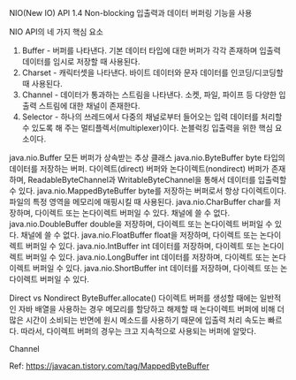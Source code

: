 NIO(New IO) API 1.4 
Non-blocking 입출력과 데이터 버퍼링 기능을 사용

NIO API의 네 가지 핵심 요소
1. Buffer - 버퍼를 나타낸다. 기본 데이터 타입에 대한 버퍼가 각각 존재하며 입출력 데이터를 임시로 저장할 때 사용된다.
2. Charset - 캐릭터셋을 나타낸다. 바이트 데이터와 문자 데이터를 인코딩/디코딩할때 사용된다.
3. Channel - 데이터가 통과하는 스트림을 나타낸다. 소켓, 파일, 파이프 등 다양한 입출력 스트림에 대한 채널이 존재한다.
4. Selector - 하나의 쓰레드에서 다중의 채널로부터 들어오는 입력 데이터를 처리할 수 있도록 해 주는 멀티플렉서(multiplexer)이다. 
  논블럭킹 입출력을 위한 핵심 요소이다.
  
java.nio.Buffer	모든 버퍼가 상속받는 추상 클래스
java.nio.ByteBuffer	byte 타입의 데이터를 저장하는 버퍼. 
다이렉트(direct) 버퍼와 논다이렉트(nondirect) 버퍼가 존재하며, ReadableByteChannel과 WritableByteChannel을 통해서 데이터를 입출력할 수 있다.
java.nio.MappedByteBuffer	byte를 저장하는 버퍼로서 항상 다이렉트이다. 파일의 특정 영역을 메모리에 매핑시킬 때 사용된다.
java.nio.CharBuffer	char를 저장하며, 다이렉트 또는 논다이렉트 버퍼일 수 있다. 채널에 쓸 수 없다.
java.nio.DoubleBuffer	double을 저장하며, 다이렉트 또는 논다이렉트 버퍼일 수 있다. 채널에 쓸 수 없다.
java.nio.FloatBuffer	float을 저장하며, 다이렉트 또는 논다이렉트 버퍼일 수 있다.
java.nio.IntBuffer	int 데이터를 저장하며, 다이렉트 또는 논다이렉트 버퍼일 수 있다.
java.nio.LongBuffer	int 데이터를 저장하며, 다이렉트 또는 논다이렉트 버퍼일 수 있다.
java.nio.ShortBuffer	int 데이터를 저장하며, 다이렉트 또는 논다이렉트 버퍼일 수 있다.

Direct vs Nondirect
ByteBuffer.allocate()
다이렉트 버퍼를 생성할 때에는 일반적인 자바 배열을 사용하는 경우 메모리를 할당하고 해제할 때 논다이렉트 버퍼에 비해 더 많은 시간이 소비되는 반면에 
원시 메소드를 사용하기 때문에 입출력 처리 속도는 빠르다. 
따라서, 다이렉트 버퍼의 경우는 크고 지속적으로 사용되는 버퍼에 알맞다.

Channel


Ref: https://javacan.tistory.com/tag/MappedByteBuffer
